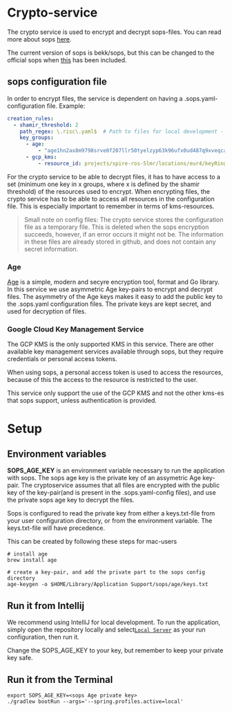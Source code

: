 # Crypto-service

The crypto service is used to encrypt and decrypt sops-files. You can read more about
sops [here](https://github.com/getsops/sops).

The current version of sops is bekk/sops, but this can be changed to the official sops
when [this](https://github.com/getsops/sops/pull/1578) has been included.

## sops configuration file

In order to encrypt files, the service is dependent on having a .sops.yaml-configuration file.
Example:

```yaml
creation_rules:
  - shamir_threshold: 2
    path_regex: \.risc\.yaml$  # Path to files for local development - not relevant for the crypto service 
    key_groups:
      - age:
          - "age1hn2ax8m9798srve8f207llr50tyelzyp63k96ufx0ud487q9xveqca6k0r"
      - gcp_kms:
          - resource_id: projects/spire-ros-5lmr/locations/eur4/keyRings/ROS/cryptoKeys/ros-as-code
```

For the crypto service to be able to decrypt files, it has to have access to a set (minimum one key in x groups, where x
is defined by the shamir threshold) of the resources used to encrypt.
When encrypting files, the crypto service has to be able to access all resources in the configuration file. This is
especially important to remember in terms of kms-resources.

> Small note on config files: The crypto service stores the configuration file as a temporary file. This is deleted when
> the sops
> encryption succeeds, however, if an error occurs it might not be. The information in these files are already stored in
> github, and does not contain any secret information.

### Age

[Age](https://github.com/FiloSottile/age) is a simple, modern and secyre encryption tool, format and Go library.
In this service we use asymmetric Age key-pairs to encrypt and decrypt files. The asymmetry of the Age keys makes it
easy to add the public key to the .sops.yaml configuration files.
The private keys are kept secret, and used for decryption of files.

### Google Cloud Key Management Service

The GCP KMS is the only supported KMS in this service. There are other available key management services available
through sops, but they require credentials or personal access tokens.

When using sops, a personal access token is used to access the resources, because of this the access to the resource is
restricted to the user.

This service only support the use of the GCP KMS and not the other kms-es that sops support, unless authentication is
provided.

# Setup

## Environment variables

**SOPS_AGE_KEY** is an environment variable necessary to run the application with sops. The sops age key is the private
key of an assymetric Age key-pair.
The cryptoservice assumes that all files are encrypted with the public key of the key-pair(and is present in the
.sops.yaml-config files), and use the private sops age key to decrypt the files.

Sops is configured to read the private key from either a keys.txt-file from your user configuration directory, or from
the environment variable. The keys.txt-file will have precedence.

This can be created by following these steps for mac-users

```shell
# install age
brew install age

# create a key-pair, and add the private part to the sops config directory
age-keygen -o $HOME/Library/Application Support/sops/age/keys.txt
```

## Run it from Intellij

We recommend using IntelliJ for local development. To run the application, simply open the repository locally and
select[`Local Server`](https://github.com/kartverket/backstage-plugin-risk-crypto-service/blob/main/.run/Local%20Server.run.xml)
as your run configuration, then run it.

Change the SOPS_AGE_KEY to your key, but remember to keep your private key safe.

## Run it from the Terminal

```shell
export SOPS_AGE_KEY=<sops Age private key>
./gradlew bootRun --args='--spring.profiles.active=local'
```

